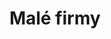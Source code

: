 ---
layout: layouts/archive-episode.njk
title: Malé firmy
link: https://www.rtvs.sk/televizia/archiv/14252/462697#46
datum: 27. 4. 2024
foto: business_357x206.jpg
alt: Small business main picture
perex: ČT Brno - Čokoláda z Moravy | MTVA Szeged - Hodinář z Pětikostelí | RTVS Košice - Království vůní | TVP Kraków - Pekárna
tags: archive
---
